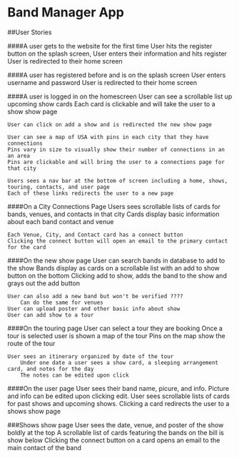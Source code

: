 # Band Manager App

##User Stories

####A user gets to the website for the first time
	User hits the register button on the splash screen,
	User enters their information and hits register
	User is redirected to their home screen

####A user has registered before and is on the splash screen
	User enters username and password
	User is redirected to their home screen

####A user is logged in on the homescreen
	User can see a scrollable list up upcoming show cards
	Each card is clickable and will take the user to a show show page

	User can click on add a show and is redirected the new show page

	User can see a map of USA with pins in each city that they have connections
	Pins vary in size to visually show their number of connections in an an area
	Pins are clickable and will bring the user to a connections page for that city

	Users sees a nav bar at the bottom of screen including a home, shows, touring, contacts, and user page
	Each of these links redirects the user to a new page

####On a City Connections Page
	Users sees scrollable lists of cards for bands, venues, and contacts in that city
	Cards display basic information about each band contact and venue

	Each Venue, City, and Contact card has a connect button
	Clicking the connect button will open an email to the primary contact for the card

####On the new show page
	User can search bands in database to add to the show
	Bands display as cards on a scrollable list with an add to show button on the bottom
	Clicking add to show, adds the band to the show and grays out the add button

	User can also add a new band but won't be verified ????
		Can do the same for venues 
	User can upload poster and other basic info about show
	User can add show to a tour

####On the touring page
	User can select a tour they are booking
	Once a tour is selected user is shown a map of the tour
	Pins on the map show the route of the tour

	User sees an itinerary organized by date of the tour
		Under one date a user sees a show card, a sleeping arrangement card, and notes for the day
		The notes can be edited upon click

####On the user page
	User sees their band name, picure, and info.  Picture and info can be edited upon clicking edit.
	User sees scrollable lists of cards for past shows and upcoming shows.  Clicking a card redirects the user to a shows show page

###Shows show page
	User sees the date, venue, and poster of the show boldly at the top
	A scrollable list of cards featuring the bands on the bill is show below
	Clicking the connect button on a card opens an email to the main contact of the band


























